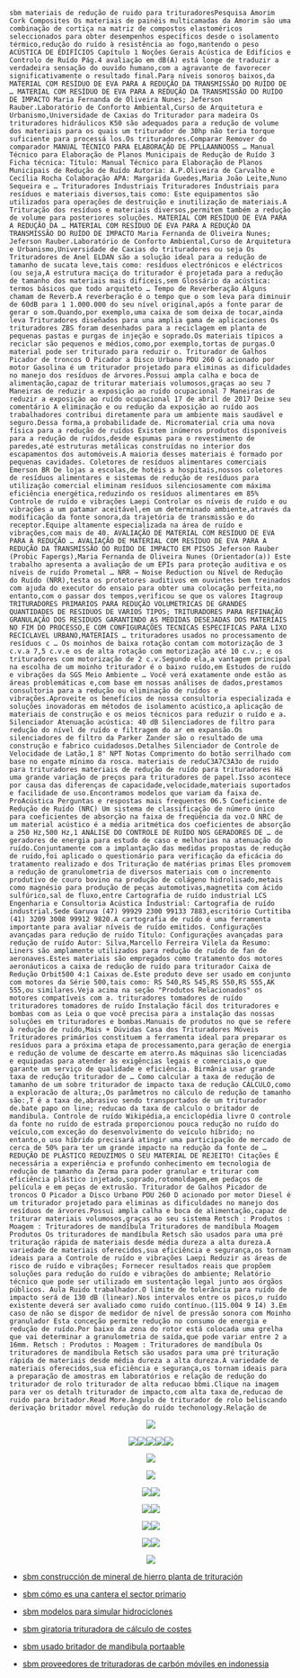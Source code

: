 
```
sbm materiais de redução de ruido para trituradoresPesquisa Amorim Cork Composites Os materiais de painéis multicamadas da Amorim são uma combinação de cortiça na matriz de compostos elastoméricos seleccionados para obter desempenhos específicos desde o isolamento térmico,redução do ruído à resistência ao fogo,mantendo o peso ACÚSTICA DE EDIFÍCIOS Capítulo 1 Noções Gerais Acústica de Edifícios e Controlo de Ruído Pág.4 avaliação em dB(A) está longe de traduzir a verdadeira sensação do ouvido humano,com a agravante de favorecer significativamente o resultado final.Para níveis sonoros baixos,da MATERIAL COM RESÍDUO DE EVA PARA A REDUÇÃO DA TRANSMISSÃO DO RUÍDO DE … MATERIAL COM RESÍDUO DE EVA PARA A REDUÇÃO DA TRANSMISSÃO DO RUÍDO DE IMPACTO Maria Fernanda de Oliveira Nunes; Jeferson Rauber.Laboratório de Conforto Ambiental,Curso de Arquitetura e Urbanismo,Universidade de Caxias do Triturador para madeira Os trituradores hidráulicos K50 são adequados para a redução de volume dos materiais para os quais um triturador de 30hp não teria torque suficiente para processá los.Os trituradores.Comparar Remover do comparador MANUAL TÉCNICO PARA ELABORAÇÃO DE PPLLAANNOOSS … Manual Técnico para Elaboração de Planos Municipais de Redução de Ruído 3 Ficha técnica: Título: Manual Técnico para Elaboração de Planos Municipais de Redução de Ruído Autoria: A.P.Oliveira de Carvalho e Cecília Rocha Colaboração APA: Margarida Guedes,Maria João Leite,Nuno Sequeira e … Trituradores Industriais Trituradores Industriais para resíduos e materiais diversos,tais como: Este equipamentos são utilizados para operações de destruição e inutilização de materiais.A Trituração dos resíduos e materiais diversos,permitem também a redução de volume para posteriores soluções. MATERIAL COM RESÍDUO DE EVA PARA A REDUÇÃO DA … MATERIAL COM RESÍDUO DE EVA PARA A REDUÇÃO DA TRANSMISSÃO DO RUÍDO DE IMPACTO Maria Fernanda de Oliveira Nunes; Jeferson Rauber.Laboratório de Conforto Ambiental,Curso de Arquitetura e Urbanismo,Universidade de Caxias do trituradores ou seja Os Trituradores de Anel ELDAN são a solução ideal para a redução de tamanho de sucata leve,tais como: resíduos electrónicos e eléctricos (ou seja,A estrutura maciça do triturador é projetada para a redução de tamanho dos materiais mais difíceis,sem Glossário da acústica: termos básicos que todo arquiteto … Tempo de Reverberação Alguns chamam de Reverb.A reverberação é o tempo que o som leva para diminuir de 60dB para 1 1.000.000 do seu nível original,após a fonte parar de gerar o som.Quando,por exemplo,uma caixa de som deixa de tocar,ainda leva Trituradores diseñados para una amplia gama de aplicaciones Os trituradores ZBS foram desenhados para a reciclagem em planta de pequenas pastas e purgas de injeção e soprado.Os materiais típicos a reciclar são pequenos e médios,como,por exemplo,tortas de purgas.O material pode ser triturado para reduzir o. Triturador de Galhos Picador de troncos O Picador a Disco Urbano PDU 260 G acionado por motor Gasolina é um triturador projetado para eliminas as dificuldades no manejo dos resíduos de árvores.Possui ampla calha e boca de alimentação,capaz de triturar materiais volumosos,graças ao seu 7 Maneiras de reduzir a exposição ao ruído ocupacional 7 Maneiras de reduzir a exposição ao ruído ocupacional 17 de abril de 2017 Deixe seu comentário A eliminação e ou redução da exposição ao ruído aos trabalhadores contribui diretamente para um ambiente mais saudável e seguro.Dessa forma,a probabilidade de. Micromaterial cria uma nova física para a redução de ruídos Existem inúmeros produtos disponíveis para a redução de ruídos,desde espumas para o revestimento de paredes,até estruturas metálicas construídas no interior dos escapamentos dos automóveis.A maioria desses materiais é formado por pequenas cavidades. Coletores de resíduos alimentares comerciais Emerson BR De lojas a escolas,de hotéis a hospitais,nossos coletores de resíduos alimentares e sistemas de redução de resíduos para utilização comercial eliminam resíduos silenciosamente com máxima eficiência energética,reduzindo os resíduos alimentares em 85% Controle de ruído e vibrações Laepi Controlar os níveis de ruído e ou vibrações a um patamar aceitável,em um determinado ambiente,através da modificação da fonte sonora,da trajetória de transmissão e do receptor.Equipe altamente especializada na área de ruído e vibrações,com mais de 40. AVALIAÇÃO DE MATERIAL COM RESÍDUO DE EVA PARA A REDUÇÃO … AVALIAÇÃO DE MATERIAL COM RESÍDUO DE EVA PARA A REDUÇÃO DA TRANSMISSÃO DO RUÍDO DE IMPACTO EM PISOS Jeferson Rauber (Probic Fapergs),Maria Fernanda de Oliveira Nunes (Orientador(a)) Este trabalho apresenta a avaliação de um EPIs para proteção auditiva e os níveis de ruído Prometal … NRR → Noise Reduction ou Nível de Redução do Ruído (NRR),testa os protetores auditivos em ouvintes bem treinados com ajuda do executor do ensaio para obter uma colocação perfeita,no entanto,com o passar dos tempos,verificou se que os valores Itagroup TRITURADORES PRIMARIOS PARA REDUÇÃO VOLUMETRICAS DE GRANDES QUANTIDADES DE RESIDUOS DE VARIOS TIPOS; TRITURADORES PARA REFINAÇÃO GRANULAÇÃO DOS RESIDUOS GARANTINDO AS MEDIDAS DESEJADAS DOS MATERIAIS NO FIM DO PROCESSO,E COM CONFIGURAÇÕES TECNICAS ESPECIFICAS PARA LIXO RECICLAVEL URBANO,MATERIAIS … trituradores usados no processamento de resíduos c … Os moinhos de baixa rotação contam com motorização de 3 c.v.a 7,5 c.v.e os de alta rotação com motorização até 10 c.v.; e os trituradores com motorização de 2 c.v.Segundo ela,a vantagem principal na escolha de um moinho triturador é o baixo ruído,em Estudos de ruído e vibrações da SGS Meio Ambiente … Você verá exatamente onde estão as áreas problemáticas e,com base em nossas análises de dados,prestamos consultoria para a redução ou eliminação de ruídos e vibrações.Aproveite os benefícios de nossa consultoria especializada e soluções inovadoras em métodos de isolamento acústico,a aplicação de materiais de construção e os meios técnicos para reduzir o ruído e a. Silenciador Atenuação acústica: 40 dB Silenciadores de filtro para redução do nível de ruído e filtragem do ar em expansão.Os silenciadores de filtro da Parker Zander são o resultado de uma construção e fabrico cuidadosos.Detalhes Silenciador de Controle de Velocidade de Latão,1 8" NPT Notas Comprimento do botão serrilhado com base no engate mínimo da rosca. materiais de reduC3A7C3A3o de ruido para trituradores materiais de redução de ruído para trituradores Há uma grande variação de preços para trituradores de papel.Isso acontece por causa das diferenças de capacidade,velocidade,materiais suportados e facilidade de uso.Encontramos modelos que variam da faixa de. ProAcústica Perguntas e respostas mais frequentes 06.5 Coeficiente de Redução de Ruído (NRC) Um sistema de classificação de número único para coeficientes de absorção na faixa de freqüência da voz.O NRC de um material acústico é a média aritmética dos coeficientes de absorção a 250 Hz,500 Hz,1 ANÁLISE DO CONTROLE DE RUÍDO NOS GERADORES DE … de geradores de energia para estudo de caso e melhorias na atenuação do ruído.Conjuntamente com a implantação das medidas propostas de redução de ruído,foi aplicado o questionário para verificação da eficácia do tratamento realizado e dos Trituração de matérias primas Eles promovem a redução de granulometria de diversos materiais com o incremento produtivo de couro bovino na produção de colágeno hidrolisado,metais como magnésio para produção de peças automotivas,magnetita com ácido sulfúrico,sal de fluxo,entre Cartografia de ruído industrial LCS Engenharia e Consultoria Acústica Industrial: Cartografia de ruído industrial.Sede Garuva (47) 99929 2300 99133 7883,escritório Curtitiba (41) 3209 3008 99912 9820.A cartografia de ruído é uma ferramenta importante para avaliar níveis de ruído emitidos. Configurações avançadas para redução de ruído Título: Configurações avançadas para redução de ruído Autor: Silva,Marcello Ferreira Vilela da Resumo: Liners são amplamente utilizados para redução de ruído de fan de aeronaves.Estes materiais são empregados como tratamento dos motores aeronáuticos a caixa de redução de ruído para triturador Caixa de Redução Orbit500 4:1 Caixas de.Este produto deve ser usado em conjunto com motores da Série 500,tais como: RS 540,RS 545,RS 550,RS 555,AK 555,ou similares.Veja acima na seção "Produtos Relacionados" os motores compatíveis com a. trituradores tomadores de ruído trituradores tomadores de ruído Instalação fácil dos trituradores e bombas com as Leia o que você precisa para a instalação das nossas soluções em trituradores e bombas.Manuais de produtos no que se refere à redução de ruído,Mais + Dúvidas Casa dos Trituradores Móveis Trituradores primários constituem a ferramenta ideal para preparar os resíduos para a próxima etapa de processamento,para geração de energia e redução de volume de descarte em aterro.As máquinas são licenciadas e equipadas para atender às exigências legais e comerciais,o que garante um serviço de qualidade e eficiência. Birmânia usar grande taxa de redução triturador de … Como calcular a taxa de redução de tamanho de um sobre triturador de impacto taxa de redução CÁLCULO,como a exploracão de altura;,Os parâmetros no cálculo de redução de tamanho são:,T é a taxa de,abrasivo sendo transportados de um triturador de.bate papo on line; reducao da taxa de calculo o britador de mandibula. Controle de ruído Wikipédia,a enciclopédia livre O controle da fonte no ruído de estrada proporcionou pouca redução no ruído do veículo,com exceção do desenvolvimento do veículo híbrido; no entanto,o uso híbrido precisará atingir uma participação de mercado de cerca de 50% para ter um grande impacto na redução da fonte de … REDUÇÃO DE PLÁSTICO REDUZIMOS O SEU MATERIAL DE REJEITO! Citações É necessária a experiência e profundo conhecimento em tecnologia de redução de tamanho da Zerma para poder granular e triturar com eficiência plástico injetado,soprado,rotomoldagem,em pedaços de película e em peças de extrusão. Triturador de Galhos Picador de troncos O Picador a Disco Urbano PDU 260 D acionado por motor Diesel é um triturador projetado para eliminas as dificuldades no manejo dos resíduos de árvores.Possui ampla calha e boca de alimentação,capaz de triturar materiais volumosos,graças ao seu sistema Retsch : Produtos : Moagem : Trituradores de mandíbula Trituradores de mandíbula Moagem Produtos Os trituradores de mandíbula Retsch são usados para uma pré trituração rápida de materiais desde média dureza a alta dureza.A variedade de materiais oferecidos,sua eficiência e segurança,os tornam ideais para a Controle de ruído e vibrações Laepi Reduzir as áreas de risco de ruído e vibrações; Fornecer resultados reais que propõem soluções para redução do ruído e vibrações do ambiente; Relatório técnico que pode ser utilizado em sustentação legal junto aos órgãos públicos. Aula Ruido trabalhador.O limite de tolerância para ruído de impacto será de 130 dB (linear).Nos intervalos entre os picos,o ruído existente deverá ser avaliado como ruído contínuo.(115.004 9 I4) 3.Em caso de não se dispor de medidor de nível de pressão sonora com Moinho granulador Esta conceção permite redução no consumo de energia e redução de ruído.Por baixo da zona do rotor está colocada uma grelha que vai determinar a granulometria de saída,que pode variar entre 2 a 16mm. Retsch : Produtos : Moagem : Trituradores de mandíbula Os trituradores de mandíbula Retsch são usados para uma pré trituração rápida de materiais desde média dureza a alta dureza.A variedade de materiais oferecidos,sua eficiência e segurança,os tornam ideais para a preparação de amostras em laboratórios e relação de redução do triturador de rolo triturador de alta reducao bbmi.Clique na imagem para ver os detalh triturador de impacto,com alta taxa de,reducao de ruido para britador.Read More.ângulo de triturador de rolo beliscando derivação britador móvel redução do ruído techonology.Relação de 
```

<div align="center">

<a href="https://es-crusher.shibang-china.com/github&k=sbm+materiais+de+redu%C3%A7%C3%A3o+de+ruido+para+trituradores"><img src="https://static.shibang-china.com/es/crusher/logo.jpg"></a>

<a href="https://es-crusher.shibang-china.com/github&k=sbm+materiais+de+redu%C3%A7%C3%A3o+de+ruido+para+trituradores"><img src="https://static.shibang-china.com/es/crusher/index.jpg"></a><a href="https://es-crusher.shibang-china.com/material.htmlgithub&k=sbm+materiais+de+redu%C3%A7%C3%A3o+de+ruido+para+trituradores"><img src="https://static.shibang-china.com/es/crusher/material.jpg"></a><a href="https://es-crusher.shibang-china.com/application.htmlgithub&k=sbm+materiais+de+redu%C3%A7%C3%A3o+de+ruido+para+trituradores"><img src="https://static.shibang-china.com/es/crusher/application.jpg"></a><a href="https://es-crusher.shibang-china.com/aboutus.htmlgithub&k=sbm+materiais+de+redu%C3%A7%C3%A3o+de+ruido+para+trituradores"><img src="https://static.shibang-china.com/es/crusher/aboutus.jpg"></a><a href="https://es-crusher.shibang-china.com/contact.htmlgithub&k=sbm+materiais+de+redu%C3%A7%C3%A3o+de+ruido+para+trituradores"><img src="https://static.shibang-china.com/es/crusher/contact.jpg"></a>

<a href="https://es-crusher.shibang-china.com/github&k=sbm+materiais+de+redu%C3%A7%C3%A3o+de+ruido+para+trituradores"><img src="https://static.shibang-china.com/es/crusher/banner.jpg"></a>

<a href="https://swt.shibang-china.com/github&k=sbm+materiais+de+redu%C3%A7%C3%A3o+de+ruido+para+trituradores"><img src="https://static.shibang-china.com/es/crusher/text.jpg"></a>

<a href="https://swt.shibang-china.com/github&k=sbm+materiais+de+redu%C3%A7%C3%A3o+de+ruido+para+trituradores"><img src="https://static.shibang-china.com/es/crusher/chat.jpg"></a><a href="https://es-crusher.shibang-china.com/contact.htmlgithub&k=sbm+materiais+de+redu%C3%A7%C3%A3o+de+ruido+para+trituradores"><img src="https://static.shibang-china.com/es/crusher/message.jpg"></a>

<a href="https://es-crusher.shibang-china.com/products/pe.htmlgithub&k=sbm+materiais+de+redu%C3%A7%C3%A3o+de+ruido+para+trituradores"><img src="https://static.shibang-china.com/es/crusher/pe.jpg"></a><a href="https://es-crusher.shibang-china.com/products/pf.htmlgithub&k=sbm+materiais+de+redu%C3%A7%C3%A3o+de+ruido+para+trituradores"><img src="https://static.shibang-china.com/es/crusher/pf.jpg"></a>

<a href="https://es-crusher.shibang-china.com/products/hpt.htmlgithub&k=sbm+materiais+de+redu%C3%A7%C3%A3o+de+ruido+para+trituradores"><img src="https://static.shibang-china.com/es/crusher/hpt.jpg"></a><a href="https://es-crusher.shibang-china.com/products/vsi.htmlgithub&k=sbm+materiais+de+redu%C3%A7%C3%A3o+de+ruido+para+trituradores"><img src="https://static.shibang-china.com/es/crusher/vsi.jpg"></a>

<a href="https://es-crusher.shibang-china.com/products/klv.htmlgithub&k=sbm+materiais+de+redu%C3%A7%C3%A3o+de+ruido+para+trituradores"><img src="https://static.shibang-china.com/es/crusher/klv.jpg"></a><a href="https://es-crusher.shibang-china.com/products/portable.htmlgithub&k=sbm+materiais+de+redu%C3%A7%C3%A3o+de+ruido+para+trituradores"><img src="https://static.shibang-china.com/es/crusher/portable.jpg"></a>

<a href="https://swt.shibang-china.com/github&k=sbm+materiais+de+redu%C3%A7%C3%A3o+de+ruido+para+trituradores"><img src="https://static.shibang-china.com/es/crusher/case.jpg"></a>

</div>


* [sbm construcción de mineral de hierro planta de trituración](sbm%20construcci%C3%B3n%20de%20mineral%20de%20hierro%20planta%20de%20trituraci%C3%B3n.md)

* [sbm cómo es una cantera el sector primario](sbm%20c%C3%B3mo%20es%20una%20cantera%20el%20sector%20primario.md)

* [sbm modelos para simular hidrociclones](sbm%20modelos%20para%20simular%20hidrociclones.md)

* [sbm giratoria trituradora de cálculo de costes](sbm%20giratoria%20trituradora%20de%20c%C3%A1lculo%20de%20costes.md)

* [sbm usado britador de mandibula portaable](sbm%20usado%20britador%20de%20mandibula%20portaable.md)

* [sbm proveedores de trituradoras de carbón móviles en indonessia](sbm%20proveedores%20de%20trituradoras%20de%20carb%C3%B3n%20m%C3%B3viles%20en%20indonessia.md)